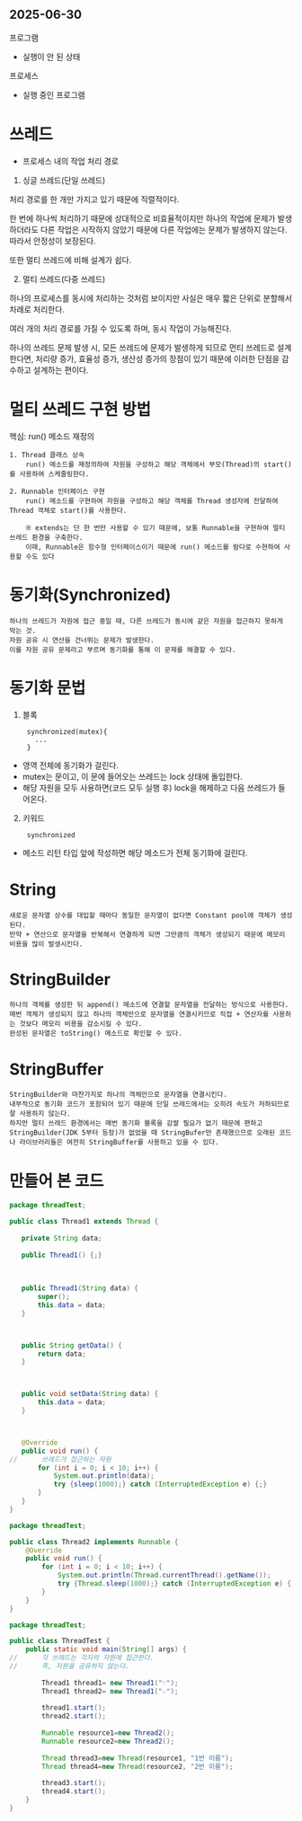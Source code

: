 ## 2025-06-30
프로그램

- 실행이 안 된 상태

프로세스

- 실행 중인 프로그램

# 쓰레드

- 프로세스 내의 작업 처리 경로

1. 싱글 쓰레드(단일 쓰레드)

처리 경로를 한 개만 가지고 있기 때문에 직렬적이다.

한 번에 하나씩 처리하기 때문에 상대적으로 비효율적이지만 하나의 작업에 문제가 발생하더라도 다른 작업은 시작하지 않았기 때문에 다른 작업에는 문제가 발생하지 않는다. 따라서 안정성이 보장된다.

또한 멀티 쓰레드에 비해 설계가 쉽다.

2. 멀티 쓰레드(다중 쓰레드)

하나의 프로세스를 동시에 처리하는 것처럼 보이지만 사실은 매우 짧은 단위로 분할해서 차례로 처리한다.

여러 개의 처리 경로를 가질 수 있도록 하며, 동시 작업이 가능해진다.

하나의 쓰레드 문제 발생 시, 모든 쓰레드에 문제가 발생하게 되므로 먼티 쓰레드로 설계한다면, 처리량 증가, 효율성 증가, 생산성 증가의 장점이 있기 때문에 이러한 단점을 감수하고 설계하는 편이다.


# 멀티 쓰레드 구현 방법

핵심: run() 메소드 재정의

	1. Thread 클래스 상속
		run() 메소드를 재정의하여 자원을 구성하고 해당 객체에서 부모(Thread)의 start()를 사용하여 스케줄링한다.

	2. Runnable 인터페이스 구현
		run() 메소드를 구현하여 자원을 구성하고 해당 객체를 Thread 생성자에 전달하여 Thread 객체로 start()를 사용한다.

		※ extends는 단 한 번만 사용할 수 있기 때문에, 보통 Runnable을 구현하여 멀티 쓰레드 환경을 구축한다.
		이때, Runnable은 함수형 인터페이스이기 때문에 run() 메소드를 람다로 수현하여 사용할 수도 있다

# 동기화(Synchronized)
	하나의 쓰레드가 자원에 접근 중일 때, 다른 쓰레드가 동시에 같은 자원을 접근하지 못하게 막는 것.
	자원 공유 시 연산을 건너뛰는 문제가 발생한다.
	이를 자원 공유 문제라고 부르며 동기화를 통해 이 문제를 해결할 수 있다.

# 동기화 문법
1. 블록

        synchronized(mutex){
          ...
        }
  
- 영역 전체에 동기화가 걸린다.
- mutex는 문이고, 이 문에 들어오는 쓰레드는 lock 상태에 돌입한다.
- 해당 자원을 모두 사용하면(코드 모두 실행 후) lock을 해제하고 다음 쓰레드가 들어온다.

2. 키워드


		synchronized

- 메소드 리턴 타입 앞에 작성하면 해당 메소드가 전체 동기화에 걸린다.


# String
	새로운 문자열 상수를 대입할 때마다 동일한 문자열이 없다면 Constant pool에 객체가 생성된다.
	만약 + 연산으로 문자열을 반복해서 연결하게 되면 그만큼의 객체가 생성되기 때문에 메모리 비용을 많이 발생시킨다.

# StringBuilder
	하나의 객체를 생성한 뒤 append() 메소드에 연결할 문자열을 전달하는 방식으로 사용한다.
	매번 객체가 생성되지 않고 하나의 객체만으로 문자열을 연결시키므로 직접 + 연산자를 사용하는 것보다 메모리 비용을 감소시킬 수 있다.
	완성된 문자열은 toString() 메소드로 확인할 수 있다.

# StringBuffer
	StringBuilder와 마찬가지로 하나의 객체만으로 문자열을 연결시킨다.
	내부적으로 동기화 코드가 포함되어 있기 때문에 단일 쓰레드에서는 오히려 속도가 저하되므로 잘 사용하지 않는다.
	하지만 멀티 쓰레드 환경에서는 매번 동기화 블록을 감쌀 필요가 없기 때문에 편하고 StringBuilder(JDK 5부터 등장)가 없었을 때 StringBufer만 존재했으므로 오래된 코드나 라이브러리들은 여전히 StringBuffer를 사용하고 있을 수 있다.

 # 만들어 본 코드
 ```java
package threadTest;

public class Thread1 extends Thread {
	
	private String data;
	
	public Thread1() {;}
	
	
	
	public Thread1(String data) {
		super();
		this.data = data;
	}



	public String getData() {
		return data;
	}



	public void setData(String data) {
		this.data = data;
	}



	@Override
	public void run() {
//		쓰레드가 접근하는 자원
		for (int i = 0; i < 10; i++) {
			System.out.println(data);
			try {sleep(1000);} catch (InterruptedException e) {;}
		}
	}
}
```
```java
package threadTest;

public class Thread2 implements Runnable {
	@Override
	public void run() {
		for (int i = 0; i < 10; i++) {
			System.out.println(Thread.currentThread().getName());
			try {Thread.sleep(1000);} catch (InterruptedException e) {;}
		}
	}
}
```
```java
package threadTest;

public class ThreadTest {
	public static void main(String[] args) {
//		각 쓰레드는 각자의 자원에 접근한다.
//		즉, 자원을 공유하지 않는다.
		
		Thread1 thread1= new Thread1("♡");
		Thread1 thread2= new Thread1("☆");
		
		thread1.start();
		thread2.start();
		
		Runnable resource1=new Thread2();
		Runnable resource2=new Thread2();
		
		Thread thread3=new Thread(resource1, "1번 이름");
		Thread thread4=new Thread(resource2, "2번 이름");
		
		thread3.start();
		thread4.start();
	}
}
```
